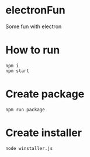 # electronFun
Some fun with electron

# How to run
`npm i`  
`npm start`

# Create package
`npm run package`

# Create installer
`node winstaller.js`
